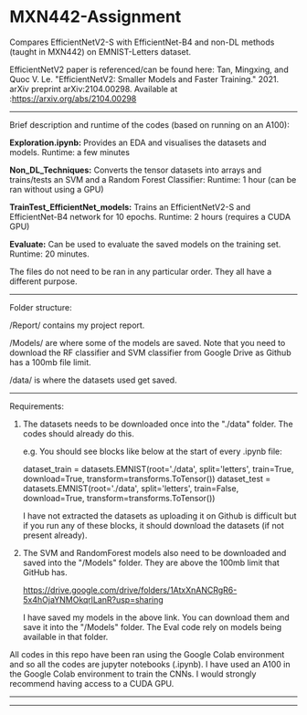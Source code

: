 # MXN442-Assignment
Compares EfficientNetV2-S with EfficientNet-B4 and non-DL methods (taught in MXN442) on EMNIST-Letters dataset. 

EfficientNetV2 paper is referenced/can be found here:
Tan, Mingxing, and Quoc V. Le. "EfficientNetV2: Smaller Models and Faster Training." 2021. arXiv preprint arXiv:2104.00298. 
Available at :https://arxiv.org/abs/2104.00298

-----

Brief description and runtime of the codes (based on running on an A100):

**Exploration.ipynb:** Provides an EDA and visualises the datasets and models. Runtime: a few minutes

**Non_DL_Techniques:** Converts the tensor datasets into arrays and trains/tests an SVM and a Random Forest Classifier: Runtime: 1 hour (can be ran without using a GPU)

**TrainTest_EfficientNet_models:** Trains an EfficientNetV2-S and EfficientNet-B4 network for 10 epochs. Runtime: 2 hours (requires a CUDA GPU)

**Evaluate:** Can be used to evaluate the saved models on the training set. Runtime: 20 minutes. 

The files do not need to be ran in any particular order. They all have a different purpose.

-----
Folder structure: 

/Report/ contains my project report. 

/Models/ are where some of the models are saved. Note that you need to download the RF classifier and SVM classifier from Google Drive as Github has a 100mb file limit. 

/data/ is where the datasets used get saved. 

-----

Requirements: 

1. The datasets needs to be downloaded once into the "./data" folder. The codes should already do this. 

    e.g. You should see blocks like below at the start of every .ipynb file:
    
    dataset_train = datasets.EMNIST(root='./data', split='letters', train=True, download=True, transform=transforms.ToTensor())
    dataset_test = datasets.EMNIST(root='./data', split='letters', train=False, download=True, transform=transforms.ToTensor())

    I have not extracted the datasets as uploading it on Github is difficult but if you run any of these blocks, it should download the datasets (if not present already). 

3. The SVM and RandomForest models also need to be downloaded and saved into the "/Models" folder. They are above the 100mb limit that GitHub has. 

    https://drive.google.com/drive/folders/1AtxXnANCRgR6-5x4hOjaYNMOkqrlLanR?usp=sharing

    I have saved my models in the above link. You can download them and save it into the "/Models" folder. The Eval code rely on models being available in that folder. 

All codes in this repo have been ran using the Google Colab environment and so all the codes are jupyter notebooks (.ipynb). 
I have used an A100 in the Google Colab environment to train the CNNs. I would strongly recommend having access to a CUDA GPU. 


-----

----------------------------

